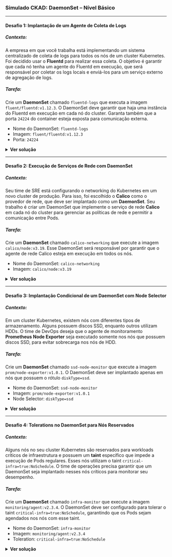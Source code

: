 ### Simulado CKAD: **DaemonSet** – Nível Básico

---

#### Desafio 1: **Implantação de um Agente de Coleta de Logs**

##### Contexto:

A empresa em que você trabalha está implementando um sistema centralizado de coleta de logs para todos os nós de um cluster Kubernetes. Foi decidido usar o **Fluentd** para realizar essa coleta. O objetivo é garantir que cada nó tenha um agente do Fluentd em execução, que será responsável por coletar os logs locais e enviá-los para um serviço externo de agregação de logs.

##### Tarefa:

Crie um **DaemonSet** chamado `fluentd-logs` que executa a imagem `fluent/fluentd:v1.12.3`. O DaemonSet deve garantir que haja uma instância do Fluentd em execução em cada nó do cluster. Garanta também que a porta `24224` do container esteja exposta para comunicação externa.

- Nome do DaemonSet: `fluentd-logs`
- Imagem: `fluent/fluentd:v1.12.3`
- Porta: `24224`

<details>
  <summary><strong>Ver solução</strong></summary>

```yaml
apiVersion: apps/v1
kind: DaemonSet
metadata:
  name: fluentd-logs
spec:
  selector:
    matchLabels:
      app: fluentd
  template:
    metadata:
      labels:
        app: fluentd
    spec:
      containers:
        - name: fluentd
          image: fluent/fluentd:v1.12.3
          ports:
            - containerPort: 24224
```

</details>

---

#### Desafio 2: **Execução de Serviços de Rede com DaemonSet**

##### Contexto:

Seu time de SRE está configurando o networking do Kubernetes em um novo cluster de produção. Para isso, foi escolhido o **Calico** como o provedor de rede, que deve ser implantado como um **DaemonSet**. Seu trabalho é criar um DaemonSet que implemente o serviço de rede **Calico** em cada nó do cluster para gerenciar as políticas de rede e permitir a comunicação entre Pods.

##### Tarefa:

Crie um **DaemonSet** chamado `calico-networking` que execute a imagem `calico/node:v3.19`. Esse DaemonSet será responsável por garantir que o agente de rede Calico esteja em execução em todos os nós.

- Nome do DaemonSet: `calico-networking`
- Imagem: `calico/node:v3.19`

<details>
  <summary><strong>Ver solução</strong></summary>

```yaml
apiVersion: apps/v1
kind: DaemonSet
metadata:
  name: calico-networking
spec:
  selector:
    matchLabels:
      app: calico
  template:
    metadata:
      labels:
        app: calico
    spec:
      containers:
        - name: calico
          image: calico/node:v3.19
```

</details>

---

#### Desafio 3: **Implantação Condicional de um DaemonSet com Node Selector**

##### Contexto:

Em um cluster Kubernetes, existem nós com diferentes tipos de armazenamento. Alguns possuem discos SSD, enquanto outros utilizam HDDs. O time de DevOps deseja que o agente de monitoramento **Prometheus Node Exporter** seja executado somente nos nós que possuem discos SSD, para evitar sobrecarga nos nós de HDD.

##### Tarefa:

Crie um **DaemonSet** chamado `ssd-node-monitor` que execute a imagem `prom/node-exporter:v1.0.1`. O DaemonSet deve ser implantado apenas em nós que possuem o rótulo `diskType=ssd`.

- Nome do DaemonSet: `ssd-node-monitor`
- Imagem: `prom/node-exporter:v1.0.1`
- Node Selector: `diskType=ssd`

<details>
  <summary><strong>Ver solução</strong></summary>

```yaml
apiVersion: apps/v1
kind: DaemonSet
metadata:
  name: ssd-node-monitor
spec:
  selector:
    matchLabels:
      app: node-monitor
  template:
    metadata:
      labels:
        app: node-monitor
    spec:
      containers:
        - name: node-exporter
          image: prom/node-exporter:v1.0.1
      nodeSelector:
        diskType: ssd
```

</details>

---

#### Desafio 4: **Tolerations no DaemonSet para Nós Reservados**

##### Contexto:

Alguns nós no seu cluster Kubernetes são reservados para workloads críticos de infraestrutura e possuem um **taint** específico que impede a execução de Pods regulares. Esses nós utilizam o taint `critical-infra=true:NoSchedule`. O time de operações precisa garantir que um DaemonSet seja implantado nesses nós críticos para monitorar seu desempenho.

##### Tarefa:

Crie um **DaemonSet** chamado `infra-monitor` que execute a imagem `monitoring/agent:v2.3.4`. O DaemonSet deve ser configurado para tolerar o taint `critical-infra=true:NoSchedule`, garantindo que os Pods sejam agendados nos nós com esse taint.

- Nome do DaemonSet: `infra-monitor`
- Imagem: `monitoring/agent:v2.3.4`
- Toleration: `critical-infra=true:NoSchedule`

<details>
  <summary><strong>Ver solução</strong></summary>

```yaml
apiVersion: apps/v1
kind: DaemonSet
metadata:
  name: infra-monitor
spec:
  selector:
    matchLabels:
      app: infra-monitor
  template:
    metadata:
      labels:
        app: infra-monitor
    spec:
      containers:
        - name: monitoring-agent
          image: monitoring/agent:v2.3.4
      tolerations:
        - key: "critical-infra"
          operator: "Equal"
          value: "true"
          effect: "NoSchedule"
```

</details>
